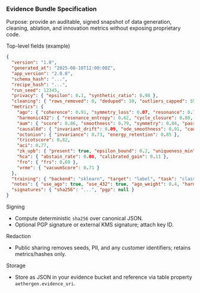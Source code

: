 ### Evidence Bundle Specification

Purpose: provide an auditable, signed snapshot of data generation, cleaning, ablation, and innovation metrics without exposing proprietary code.

Top-level fields (example)
```json
{
  "version": "1.0",
  "generated_at": "2025-08-10T12:00:00Z",
  "app_version": "2.0.0",
  "schema_hash": "...",
  "recipe_hash": "...",
  "run_seed": 12345,
  "privacy": { "epsilon": 0.1, "synthetic_ratio": 0.98 },
  "cleaning": { "rows_removed": 0, "deduped": 10, "outliers_capped": 55, "pii_redacted": 5, "missing_imputed": 12 },
  "metrics": {
    "ago": { "coherence": 0.91, "symmetry_loss": 0.07, "resonance": 0.74, "stability": 0.83 },
    "harmonic432": { "resonance_entropy": 0.62, "cycle_closure": 0.88, "off_grid_var": 0.11, "chord_purity": 0.81 },
    "aum": { "score": 0.86, "smoothness": 0.79, "symmetry": 0.84, "pass": true, "certificateId": "aum-..." },
    "causal8d": { "invariant_drift": 0.09, "ode_smoothness": 0.91, "causal_plausibility": 0.78 },
    "octonion": { "invariance": 0.73, "energy_retention": 0.85 },
    "tricotscore": 0.82,
    "aci": 0.77,
    "zk_upb": { "present": true, "epsilon_bound": 0.2, "uniqueness_min": 0.95 },
    "hca": { "abstain_rate": 0.06, "calibrated_gain": 0.11 },
    "fro": { "frs": 0.69 },
    "vrme": { "vacuumScore": 0.71 }
  },
  "training": { "backend": "sklearn", "target": "label", "task": "classification", "params": { "max_depth": 6 } },
  "notes": { "use_ago": true, "use_432": true, "ago_weight": 0.4, "harm432_weight": 0.3 },
  "signatures": { "sha256": "...", "pgp": null }
}
```

Signing
- Compute deterministic `sha256` over canonical JSON.
- Optional PGP signature or external KMS signature; attach key ID.

Redaction
- Public sharing removes seeds, PII, and any customer identifiers; retains metrics/hashes only.

Storage
- Store as JSON in your evidence bucket and reference via table property `aethergen.evidence_uri`.


